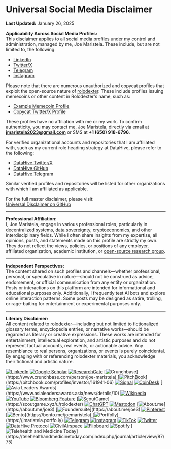 # Universal Social Media Disclaimer

**Last Updated:** January 26, 2025

**Applicability Across Social Media Profiles:**\
This disclaimer applies to all social media profiles under my control and administration, managed by me, Joe Maristela. These include, but are not limited to, the following:

* [LinkedIn](https://www.linkedin.com/in/rolodexter/)
* [Twitter/X](https://x.com/JoeMaristela)
* [Telegram](https://t.me/joemaristela)
* [Instagram](https://instagram.com/joemaristela3)

Please note that there are numerous unauthorized and copycat profiles that exploit the open-source nature of [rolodexter](../LITERARY_PRODUCTS/encyclopedia/rolodexter.md). These include profiles issuing memecoins or other content in Rolodexter's name, such as:

* [Example Memecoin Profile](https://pump.fun/coin/3XLQbdrQ6FtFWG2uVdj2ZQwpC9TaGucKUKcRafvfpump)
* [Copycat Twitter/X Profile](https://x.com/rolodexterai)

These profiles have no affiliation with me or my work. To confirm authenticity, you may contact me, Joe Maristela, directly via email at **jmaristela2023@gmail.com** or SMS at **+1 (650) 918-6796**.

For verified organizational accounts and repositories that I am affiliated with, such as my current role heading strategy at DataHive, please refer to the following:

* [DataHive Twitter/X](https://x.com/getdatahive)
* [DataHive GitHub](https://github.com/datahiv3/)
* [DataHive Telegram](https://t.me/datahiveofficial)

Similar verified profiles and repositories will be listed for other organizations with which I am affiliated as applicable.

For the full master disclaimer, please visit:\
[Universal Disclaimer on GitHub](UNIVERSAL_DISCLAIMER.md)

***

**Professional Affiliation:**\
I, Joe Maristela, engage in various professional roles, particularly in decentralized systems, [data sovereignty](https://www.researchgate.net/publication/384976529_Transforming_Data_Liabilities_into_Data_Assets?_tp=eyJjb250ZXh0Ijp7InBhZ2UiOiJwcm9maWxlIiwicHJldmlvdXNQYWdlIjpudWxsfX0), [cryptoeconomics](../LITERARY_PRODUCTS/JOES_NOTES/MISC/ALCOHOLISM.md), and other interdisciplinary fields. While I often share insights from my expertise, all opinions, posts, and statements made on this profile are strictly my own. They do not reflect the views, policies, or positions of any employer, affiliated organization, academic institution, or [open-source research group](https://www.researchgate.net/profile/Joe-Maristela-2).

***

**Independent Perspectives:**\
The content shared on such profiles and channels—whether professional, personal, or speculative in nature—should not be construed as advice, endorsement, or official communication from any entity or organization. Posts or interactions on this platform are intended for informational and educational purposes only. Additionally, I frequently test AI bots and explore online interaction patterns. Some posts may be designed as satire, trolling, or rage-baiting for entertainment or experimental purposes only.

***

**Literary Disclaimer:**\
All content related to [rolodexter](../)—including but not limited to fictionalized glossary terms, encyclopedia entries, or narrative works—should be regarded as literary or creative expressions. These works are intended for entertainment, intellectual exploration, and artistic purposes and do not represent factual accounts, real events, or actionable advice. Any resemblance to real persons, organizations, or events is purely coincidental. By engaging with or referencing rolodexter materials, you acknowledge their fictional and artistic nature.

[![LinkedIn](https://img.shields.io/badge/LinkedIn-Profile-0077B5?style=flat-square\&logo=linkedin\&logoColor=white)](https://linkedin.com/in/rolodexter) [![Google Scholar](https://img.shields.io/badge/Google_Scholar-Profile-4285F4?style=flat-square\&logo=googlescholar\&logoColor=white)](https://scholar.google.com/citations?user=gHTHirEAAAAJ) [![ResearchGate](https://img.shields.io/badge/ResearchGate-Profile-00CCBB?style=flat-square\&logo=researchgate\&logoColor=white)](https://www.researchgate.net/profile/Joe-Maristela-2) [![Crunchbase](https://img.shields.io/badge/Crunchbase-Profile-0288D1?style=flat-square\&logo=data:image/svg+xml;base64,PHN...)](https://www.crunchbase.com/person/joe-maristela) [![PitchBook](https://img.shields.io/badge/PitchBook-Profile-003B6B?style=flat-square\&logo=data:image/svg+xml;base64,PHN...)](https://pitchbook.com/profiles/investor/161941-06) [![Signal](https://img.shields.io/badge/Signal-Profile-6E97F0?style=flat-square\&logo=signal\&logoColor=white)](https://signal.nfx.com/investors/joe-maristela) [![CoinDesk](https://img.shields.io/badge/CoinDesk-Contributor-F7931A?style=flat-square\&logo=news\&logoColor=white)](https://www.coindesk.com/author/joe-maristela) [![Asia Leaders Awards](https://img.shields.io/badge/Asia_Leaders_Awards-Feature-DA291C?style=flat-square\&logo=data:image/svg+xml;base64,PHN...)](https://www.asialeadersawards.asia/news/details/10) [![Wikipedia](https://img.shields.io/badge/Wikipedia-Profile-000000?style=flat-square\&logo=wikipedia\&logoColor=white)](https://en.wikipedia.org/wiki/File:Joe_Maristela_in_Paniqui_Tarlac_Tech_Seminar_2015.jpg) [![YouTube](https://img.shields.io/badge/YouTube-Channel-FF0000?style=flat-square\&logo=youtube\&logoColor=white)](https://www.youtube.com/@rolodexter) [![Bloomberg Feature](https://img.shields.io/badge/Bloomberg-Feature-5E5E5E?style=flat-square\&logo=youtube\&logoColor=white)](https://www.youtube.com/watch?v=Ep8Mo0kRjaY) [![ScoutGame](https://img.shields.io/badge/ScoutGame-Profile-8A2BE2?style=flat-square\&logo=data:image/svg+xml;base64,PHN...)](https://scoutgame.xyz/u/rolodexter) [![ChatGPT](https://img.shields.io/badge/ChatGPT-Resume_and_Biodata-00A67E?style=flat-square\&logo=chatgpt\&logoColor=white)](https://chatgpt.com/g/g-675caa5a54e88191bd807764592df744-joe-s-resume-and-application-data) [![Mastodon](https://img.shields.io/badge/Mastodon-Profile-6364FF?style=flat-square\&logo=mastodon\&logoColor=white)](https://mastodon.social/@JoeMaristela) [![About.me](https://img.shields.io/badge/About.me-Profile-000000?style=flat-square\&logo=data:image/svg+xml;base64,PHN...)](https://about.me/joe3) [![Foundersuite](https://img.shields.io/badge/Foundersuite-Profile-0056D2?style=flat-square\&logo=data:image/svg+xml;base64,PHN...)](https://about.me/joe3) [![Pinterest](https://img.shields.io/badge/Pinterest-@rolodexter-BD081C?style=flat-square\&logo=pinterest\&logoColor=white)](https://nl.pinterest.com/rolodexter/) [![Bento](https://img.shields.io/badge/Bento-Profile-F7931A?style=flat-square\&logo=data:image/svg+xml;base64,PHN...)](https://bento.me/joemaristela) [![Portfolly](https://img.shields.io/badge/Portfolly-Profile-F7931A?style=flat-square\&logo=data:image/svg+xml;base64,PHN...)](https://jmaristela.portfo.ly) [![Telegram](https://img.shields.io/badge/Telegram-Contact-2CA5E0?style=flat-square\&logo=telegram\&logoColor=white)](https://t.me/joemaristela) [![Instagram](https://img.shields.io/badge/Instagram-@joemaristela3-E4405F?style=flat-square\&logo=instagram\&logoColor=white)](https://www.instagram.com/joemaristela3/) [![TikTok](https://img.shields.io/badge/TikTok-@rolodexter-000000?style=flat-square\&logo=tiktok\&logoColor=white)](https://www.tiktok.com/@rolodexter) [![Twitter](https://img.shields.io/badge/Twitter-Profile-1DA1F2?style=flat-square\&logo=twitter\&logoColor=white)](https://twitter.com/joemaristela) [![DataHive Protocol](https://img.shields.io/badge/DataHive-Protocol-005F73?style=flat-square\&logo=github\&logoColor=white)](https://github.com/rolodexter/DataHive-Protocol) [![CivilAirspace](https://img.shields.io/badge/CivilAirspace-Project-023047?style=flat-square\&logo=github\&logoColor=white)](https://github.com/rolodexter/CivilAirspace) [![Flipboard](https://img.shields.io/badge/Flipboard-Magazine-E83151?style=flat-square\&logo=flipboard\&logoColor=white)](https://flipboard.com/@rolodexter/rolodexter-jergu04fz) [![Spotify](https://img.shields.io/badge/Spotify-Listen-1DB954?style=flat-square\&logo=spotify\&logoColor=white)](https://open.spotify.com/show/11s0wEdbc8k3caT6xur57a) [![Telehealth and Medicine Today](https://img.shields.io/badge/Telehealth-Article-0077B5?style=flat-square\&logo=data:image/svg+xml;base64,PHN...)](https://telehealthandmedicinetoday.com/index.php/journal/article/view/87/75)
